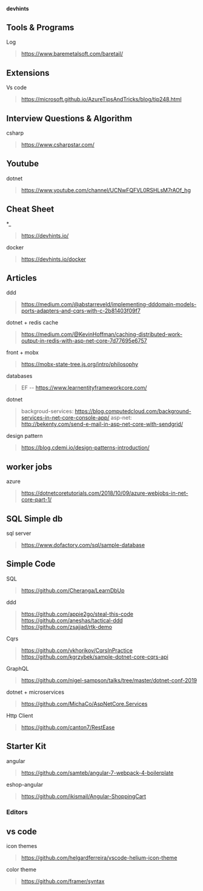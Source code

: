 #### devhints

## Tools & Programs  
Log
> https://www.baremetalsoft.com/baretail/

## Extensions 
Vs code 
> https://microsoft.github.io/AzureTipsAndTricks/blog/tip248.html

## Interview Questions & Algorithm
csharp 
> https://www.csharpstar.com/

## Youtube 
dotnet 
> https://www.youtube.com/channel/UCNwFQFVL0RSHLsM7rAOf_hg

## Cheat Sheet 
*_ 
> https://devhints.io/

docker
> https://devhints.io/docker

## Articles 
ddd 
> https://medium.com/@abstarreveld/implementing-dddomain-models-ports-adapters-and-cqrs-with-c-2b81403f09f7

dotnet + redis cache 
> https://medium.com/@KevinHoffman/caching-distributed-work-output-in-redis-with-asp-net-core-7d77695e6757

front + mobx 
> https://mobx-state-tree.js.org/intro/philosophy

databases 
> EF -- https://www.learnentityframeworkcore.com/

dotnet
> backgroud-services: https://blog.computedcloud.com/background-services-in-net-core-console-app/
> asp-net: http://bekenty.com/send-e-mail-in-asp-net-core-with-sendgrid/

design pattern 
> https://blog.cdemi.io/design-patterns-introduction/

## worker jobs 
azure
> https://dotnetcoretutorials.com/2018/10/09/azure-webjobs-in-net-core-part-1/

## SQL Simple db 
sql server 
> https://www.dofactory.com/sql/sample-database

## Simple Code 
SQL 
> https://github.com/Cheranga/LearnDbUp

ddd 
> https://github.com/appie2go/steal-this-code <br/>
> https://github.com/aneshas/tactical-ddd    
> https://github.com/zsajjad/rtk-demo
   
Cqrs
> https://github.com/vkhorikov/CqrsInPractice <br/>
> https://github.com/kgrzybek/sample-dotnet-core-cqrs-api        
   
GraphQL
> https://github.com/nigel-sampson/talks/tree/master/dotnet-conf-2019

dotnet + microservices
> https://github.com/MichaCo/AspNetCore.Services

Http Client 
> https://github.com/canton7/RestEase

## Starter Kit 
angular
> https://github.com/samteb/angular-7-webpack-4-boilerplate

eshop-angular 
> https://github.com/ikismail/Angular-ShoppingCart

### Editors 

## vs code 
icon themes
> https://github.com/helgardferreira/vscode-helium-icon-theme

color theme
> https://github.com/framer/syntax

